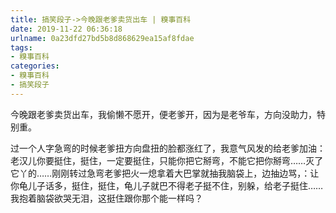 ```yaml
---
title: 搞笑段子->今晚跟老爹卖货出车 | 糗事百科
date: 2019-11-22 06:36:18
urlname: 0a23dfd27bd5b8d868629ea15af8fdae
tags: 
- 糗事百科
categories:
- 糗事百科
- 搞笑段子
---
```

今晚跟老爹卖货出车，我偷懒不愿开，便老爹开，因为是老爷车，方向没助力，特别重。

过一个人字急弯的时候老爹扭方向盘扭的脸都涨红了，我意气风发的给老爹加油：老汉儿你要挺住，挺住，一定要挺住，只能你把它掰弯，不能它把你掰弯……灭了它丫的……刚刚转过急弯老爹把火一熄拿着大巴掌就抽我脑袋上，边抽边骂，：让你龟儿子话多，挺住，挺住，龟儿子就巴不得老子挺不住，别躲，给老子挺住……我抱着脑袋欲哭无泪，这挺住跟你那个能一样吗？


